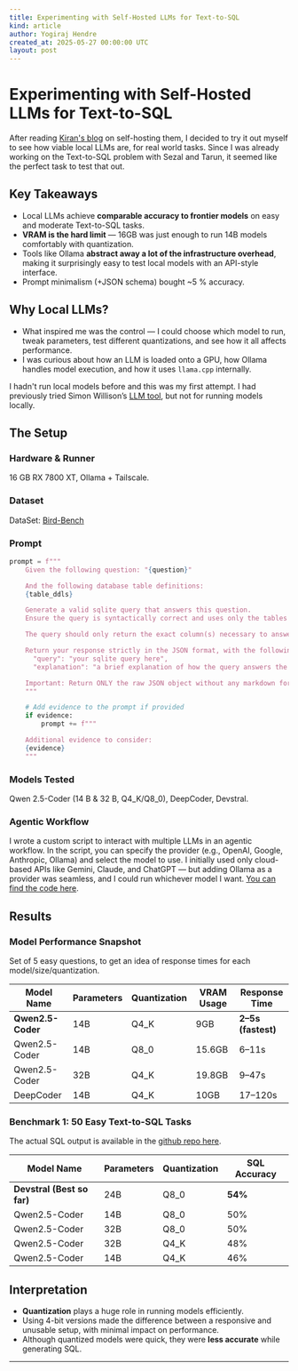 ```yaml
---
title: Experimenting with Self-Hosted LLMs for Text-to-SQL
kind: article
author: Yogiraj Hendre
created_at: 2025-05-27 00:00:00 UTC
layout: post
---
```

# Experimenting with Self-Hosted LLMs for Text-to-SQL

After reading [Kiran's blog](https://blog.nilenso.com/blog/2025/05/06/local-llm-setup/) on self-hosting them, I decided to try it out myself to see how viable local LLMs are, for real world tasks. Since I was already working on the Text-to-SQL problem with Sezal and Tarun, it seemed like the perfect task to test that out.

## Key Takeaways

- Local LLMs achieve **comparable accuracy to frontier models** on easy and moderate Text-to-SQL tasks.
- **VRAM is the hard limit** — 16GB was just enough to run 14B models comfortably with quantization.
- Tools like Ollama **abstract away a lot of the infrastructure overhead**, making it surprisingly easy to test local models with an API-style interface.
- Prompt minimalism (+JSON schema) bought ~5 % accuracy.

## Why Local LLMs?

- What inspired me was the control — I could choose which model to run, tweak parameters, test different quantizations, and see how it all affects performance.
- I was curious about how an LLM is loaded onto a GPU, how Ollama handles model execution, and how it uses `llama.cpp` internally.

I hadn't run local models before and this was my first attempt. I had previously tried Simon Willison’s [LLM tool](https://github.com/simonw/llm), but not for running models locally.

## The Setup

### Hardware & Runner  

16 GB RX 7800 XT, Ollama + Tailscale.  

### Dataset  

DataSet: [Bird-Bench](https://bird-bench.github.io/)

### Prompt

```python
prompt = f"""
    Given the following question: "{question}"

    And the following database table definitions:
    {table_ddls}

    Generate a valid sqlite query that answers this question.
    Ensure the query is syntactically correct and uses only the tables and columns defined above.

    The query should only return the exact column(s) necessary to answer the question. Avoid including extra data unless it's the answer.

    Return your response strictly in the JSON format, with the following fields:
      "query": "your sqlite query here",
      "explanation": "a brief explanation of how the query answers the question"

    Important: Return ONLY the raw JSON object without any markdown formatting, code blocks, or additional text.
    """

    # Add evidence to the prompt if provided
    if evidence:
        prompt += f"""

    Additional evidence to consider:
    {evidence}
    """

```

### Models Tested  

Qwen 2.5-Coder (14 B & 32 B, Q4_K/Q8_0), DeepCoder, Devstral.

### Agentic Workflow

I wrote a custom script to interact with multiple LLMs in an agentic workflow. In the script, you can specify the provider (e.g., OpenAI, Google, Anthropic, Ollama) and select the model to use. I initially used only cloud-based APIs like Gemini, Claude, and ChatGPT — but adding Ollama as a provider was seamless, and I could run whichever model I want. [You can find the code here](https://github.com/nilenso/agentic-sql-generator).

## Results

### Model Performance Snapshot

Set of 5 easy questions, to get an idea of response times for each model/size/quantization.

| Model Name | Parameters | Quantization | VRAM Usage | Response Time |
| --- | --- | --- | --- | --- |
| **Qwen2.5-Coder** | 14B | Q4_K | 9GB | **2–5s (fastest)** |
| Qwen2.5-Coder | 14B | Q8_0 | 15.6GB | 6–11s |
| Qwen2.5-Coder | 32B | Q4_K | 19.8GB | 9–47s |
| DeepCoder | 14B | Q4_K | 10GB | 17–120s |

### Benchmark 1: 50 Easy Text-to-SQL Tasks

The actual SQL output is available in the [github repo here](https://github.com/nilenso/agentic-sql-generator).

| Model Name | Parameters | Quantization | SQL Accuracy |
| --- | --- | --- | --- |
| **Devstral (Best so far)** | 24B | Q8_0 | **54%** |
| Qwen2.5-Coder | 14B | Q8_0 | 50% |
| Qwen2.5-Coder | 32B | Q8_0 | 50% |
| Qwen2.5-Coder | 32B | Q4_K | 48% |
| Qwen2.5-Coder | 14B | Q4_K | 46% |

## Interpretation

- **Quantization** plays a huge role in running models efficiently.
- Using 4-bit versions made the difference between a responsive and unusable setup, with minimal impact on performance.
- Although quantized models were quick, they were **less accurate** while generating SQL.

---
